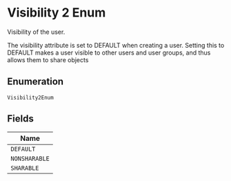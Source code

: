 
# Visibility 2 Enum

Visibility of the user.

The visibility attribute is set to DEFAULT when creating a user. Setting this to DEFAULT makes a user visible to other users and user groups, and thus allows them to share objects

## Enumeration

`Visibility2Enum`

## Fields

| Name |
|  --- |
| `DEFAULT` |
| `NONSHARABLE` |
| `SHARABLE` |

